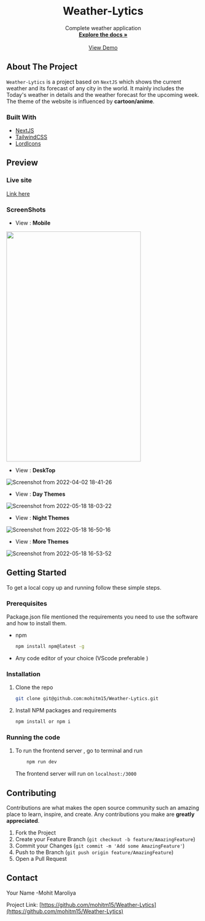 



<!-- PROJECT LOGO -->
<br />
<p align="center">

  <h1 align="center">Weather-Lytics</h1>

  <p align="center">
   Complete weather application
    <br />
    <a href="https://github.com/mohitm15/Weather-Lytics"><strong>Explore the docs »</strong></a>
    <br />
    <br />
    <a href="https://weather-lytics.vercel.app/">View Demo</a>
    
    
  </p>
</p>




<!-- ABOUT THE PROJECT -->
## About The Project

`Weather-Lytics` is a project based on `NextJS` which shows the current weather and its forecast of any city in the world. It mainly includes the Today's weather in details and the weather forecast for the upcoming week. The theme of the website is influenced by **cartoon/anime**.



### Built With

* [NextJS](https://nextjs.org/)
* [TailwindCSS](https://tailwindcss.com/)
* [LordIcons](https://lordicon.com/)



## Preview

### Live site

  [Link here](https://weather-lytics.vercel.app/)

### ScreenShots



- View : **Mobile**

<img src="https://user-images.githubusercontent.com/35539313/161385021-882650f9-ba83-415c-afa6-348ed74cfc7f.png"  height="600px" width="350px" margin="auto" text-align="center"/>



- View : **DeskTop**


![Screenshot from 2022-04-02 18-41-26](https://user-images.githubusercontent.com/35539313/161384928-9d3872aa-4081-45ad-9e12-1d74963e0428.png)


- View : **Day Themes**

![Screenshot from 2022-05-18 18-03-22](https://user-images.githubusercontent.com/35539313/169039861-4dab0d81-231f-438a-8ca9-5a583513b26e.png)


- View : **Night Themes**

![Screenshot from 2022-05-18 16-50-16](https://user-images.githubusercontent.com/35539313/169039978-f7310a02-f2fa-43b4-8753-cf66dd9dae62.png)



- View : **More Themes**

![Screenshot from 2022-05-18 16-53-52](https://user-images.githubusercontent.com/35539313/169040057-2183eead-faaa-497c-9d38-54d8fbd751b4.png)



<!-- GETTING STARTED -->
## Getting Started

To get a local copy up and running follow these simple steps.

### Prerequisites

Package.json file mentioned the requirements you need to use the software and how to install them.
* npm
  ```sh
  npm install npm@latest -g
  ```

* Any code editor of your choice (VScode preferable )

### Installation

1. Clone the repo
   ```sh
   git clone git@github.com:mohitm15/Weather-Lytics.git
   ```
2. Install NPM packages and requirements
   ```sh
   npm install or npm i
   ```

### Running the code

1. To run the frontend server , go to terminal and run

    ```sh
        npm run dev
    ```
   
    The frontend server will run on `localhost:/3000`


<!-- CONTRIBUTING -->
## Contributing

Contributions are what makes the open source community such an amazing place to learn, inspire, and create. Any contributions you make are **greatly appreciated**.

1. Fork the Project
2. Create your Feature Branch (`git checkout -b feature/AmazingFeature`)
3. Commit your Changes (`git commit -m 'Add some AmazingFeature'`)
4. Push to the Branch (`git push origin feature/AmazingFeature`)
5. Open a Pull Request





<!-- CONTACT -->
## Contact

Your Name -Mohit Maroliya

Project Link: [https://github.com/mohitm15/Weather-Lytics](https://github.com/mohitm15/Weather-Lytics)

